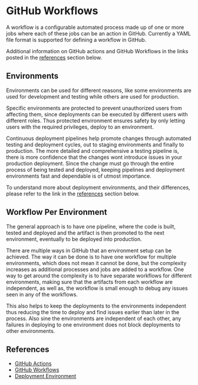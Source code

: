 # GitHub Workflows

A workflow is a configurable automated process made up of one or more jobs where each of these jobs can be an action in GitHub. Currently a YAML file format is supported for defining a workflow in GitHub.

Additional information on GitHub actions and GitHub Workflows in the links posted in the [references](#References) section below.

## Environments

Environments can be used for different reasons, like some environments are used for development and testing while others are used for production.

Specific environments are protected to prevent unauthorized users from affecting them, since deployments can be executed by different users with different roles. Thus protected environment ensures safety by only letting users with the required privileges, deploy to an environment.

Continuous deployment pipelines help promote changes through automated testing and deployment cycles, out to staging environments and finally to production. The more detailed and comprehensive a testing pipeline is, there is more confidence that the changes wont introduce issues in your production deployment. Since the change must go through the entire process of being tested and deployed, keeping pipelines and deployment environments fast and dependable is of utmost importance.

To understand more about deployment environments, and their differences, please refer to the link in the [references](#References) section below.

## Workflow Per Environment

The general approach is to have one pipeline, where the code is built, tested and deployed and the artifact is then promoted to the next environment, eventually to be deployed into production.

There are multiple ways in GitHub that an environment setup can be achieved. The way it can be done is to have one workflow for multiple environments, which does not mean it cannot be done, but the complexity increases as additional processes and jobs are added to a workflow. One way to get around the complexity is to have separate workflows for different environments, making sure that the artifacts from each workflow are independent, as well as, the workflow is small enough to debug any issues seen in any of the workflows.

This also helps to keep the deployments to the environments independent thus reducing the time to deploy and find issues earlier than later in the process. Also sine the environments are independent of each other, any failures in deploying to one environment does not block deployments to other environments.

<!-- An example of initializing workflows to deploy, in an automated way, for each environment can be seen [here](https://github.com/microsoft/github-workflow-initialization) -->

## References

- [GitHub Actions](https://docs.github.com/en/actions)
- [GitHub Workflows](https://docs.github.com/en/actions/reference/workflow-syntax-for-github-actions)
- [Deployment Environment](https://en.wikipedia.org/wiki/Deployment_environment)
